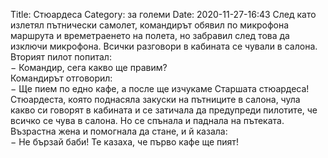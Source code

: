 Title: Стюардеса
Category: за големи
Date: 2020-11-27-16:43
След като излетял пътнически самолет, командирът обявил по микрофона маршрута и времетраенето на полета, но забравил след това да изключи микрофона. Всички разговори в кабината се чували в салона.   
Вторият пилот попитал:   
&minus; Командир, сега какво ще правим?  
Командирът отговорил:   
&minus; Ще пием по едно кафе, а после ще изчукаме Старшата стюардеса!  
Стюардеста, която поднасяла закуски на пътниците в салона, чула какво си говорят в кабината и се затичала да предупреди пилотите, че всичко се чува в салона. Но се спънала и паднала на пътеката.   
Възрастна жена и помогнала да стане, и й казала:  
&minus; Не бързай баби! Те казаха, че първо кафе ще пият!